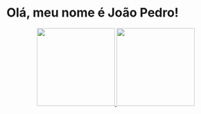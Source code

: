 # Olá, meu nome é João Pedro!
<div align="center">
  <a href="https://github.com/joaopedrofcl">
  <img height="180em" src="https://github-readme-stats.vercel.app/api?username=joaopedrofcl&show_icons=true&theme=dracula&include_all_commits=true&count_private=true"/>
  <img height="180em" src="https://github-readme-stats.vercel.app/api/top-langs/?username=joaopedrofcl&layout=compact&langs_count=7&theme=dracula"/>
</div>
